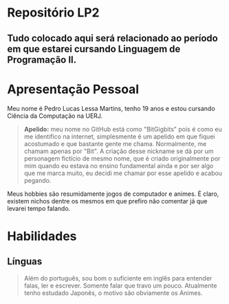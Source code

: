 # Repositório LP2
## Tudo colocado aqui será relacionado ao período em que estarei cursando Linguagem de Programação II. 

# Apresentação Pessoal

Meu nome é Pedro Lucas Lessa Martins, tenho 19 anos e estou cursando Ciência da Computação na UERJ.

> **Apelido:** meu nome no GitHub está como "BitGigbits" pois é como eu me identifico na internet, simplesmente é um apelido em que fiquei acostumado e que bastante gente me chama. Normalmente, me chamam apenas por "Bit". A criação desse nickname se dá por um personagem fictício de mesmo nome, que é criado originalmente por mim quando eu estava no ensino fundamental ainda e por ser algo que me marca muito, eu decidi me chamar por esse apelido e acabou pegando.

Meus hobbies são resumidamente jogos de computador e animes. É claro, existem nichos dentre os mesmos em que prefiro não comentar já que levarei tempo falando.

# Habilidades
## Línguas
> Além do português, sou bom o suficiente em inglês para entender falas, ler e escrever. Somente falar que travo um pouco. Atualmente tenho estudado Japonês, o motivo são obviamente os Animes.
